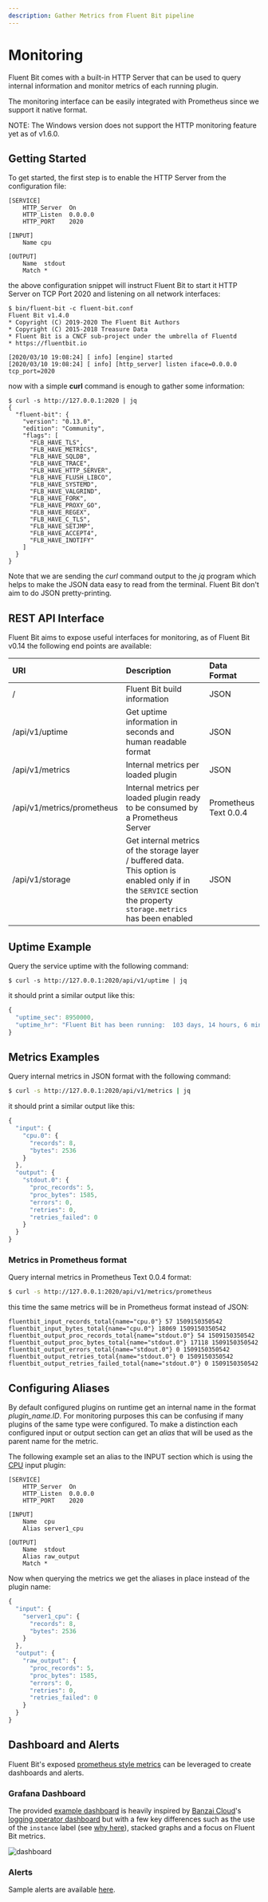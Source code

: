 ```yaml
---
description: Gather Metrics from Fluent Bit pipeline
---
```


# Monitoring

Fluent Bit comes with a built-in HTTP Server that can be used to query internal information and monitor metrics of each running plugin.

The monitoring interface can be easily integrated with Prometheus since we support it native format.

NOTE: The Windows version does not support the HTTP monitoring feature yet as of v1.6.0.

## Getting Started <a id="getting_started"></a>

To get started, the first step is to enable the HTTP Server from the configuration file:

```text
[SERVICE]
    HTTP_Server  On
    HTTP_Listen  0.0.0.0
    HTTP_PORT    2020

[INPUT]
    Name cpu

[OUTPUT]
    Name  stdout
    Match *
```

the above configuration snippet will instruct Fluent Bit to start it HTTP Server on TCP Port 2020 and listening on all network interfaces:

```text
$ bin/fluent-bit -c fluent-bit.conf
Fluent Bit v1.4.0
* Copyright (C) 2019-2020 The Fluent Bit Authors
* Copyright (C) 2015-2018 Treasure Data
* Fluent Bit is a CNCF sub-project under the umbrella of Fluentd
* https://fluentbit.io

[2020/03/10 19:08:24] [ info] [engine] started
[2020/03/10 19:08:24] [ info] [http_server] listen iface=0.0.0.0 tcp_port=2020
```

now with a simple **curl** command is enough to gather some information:

```text
$ curl -s http://127.0.0.1:2020 | jq
{
  "fluent-bit": {
    "version": "0.13.0",
    "edition": "Community",
    "flags": [
      "FLB_HAVE_TLS",
      "FLB_HAVE_METRICS",
      "FLB_HAVE_SQLDB",
      "FLB_HAVE_TRACE",
      "FLB_HAVE_HTTP_SERVER",
      "FLB_HAVE_FLUSH_LIBCO",
      "FLB_HAVE_SYSTEMD",
      "FLB_HAVE_VALGRIND",
      "FLB_HAVE_FORK",
      "FLB_HAVE_PROXY_GO",
      "FLB_HAVE_REGEX",
      "FLB_HAVE_C_TLS",
      "FLB_HAVE_SETJMP",
      "FLB_HAVE_ACCEPT4",
      "FLB_HAVE_INOTIFY"
    ]
  }
}
```

Note that we are sending the _curl_ command output to the _jq_ program which helps to make the JSON data easy to read from the terminal. Fluent Bit don't aim to do JSON pretty-printing.

## REST API Interface <a id="rest_api"></a>

Fluent Bit aims to expose useful interfaces for monitoring, as of Fluent Bit v0.14 the following end points are available:

| URI | Description | Data Format |
| :--- | :--- | :--- |
| / | Fluent Bit build information | JSON |
| /api/v1/uptime | Get uptime information in seconds and human readable format | JSON |
| /api/v1/metrics | Internal metrics per loaded plugin | JSON |
| /api/v1/metrics/prometheus | Internal metrics per loaded plugin ready to be consumed by a Prometheus Server | Prometheus Text 0.0.4 |
| /api/v1/storage | Get internal metrics of the storage layer / buffered data. This option is enabled only if in the `SERVICE` section the property `storage.metrics` has been enabled | JSON |

## Uptime Example

Query the service uptime with the following command:

```text
$ curl -s http://127.0.0.1:2020/api/v1/uptime | jq
```

it should print a similar output like this:

```javascript
{
  "uptime_sec": 8950000,
  "uptime_hr": "Fluent Bit has been running:  103 days, 14 hours, 6 minutes and 40 seconds"
}
```

## Metrics Examples

Query internal metrics in JSON format with the following command:

```bash
$ curl -s http://127.0.0.1:2020/api/v1/metrics | jq
```

it should print a similar output like this:

```javascript
{
  "input": {
    "cpu.0": {
      "records": 8,
      "bytes": 2536
    }
  },
  "output": {
    "stdout.0": {
      "proc_records": 5,
      "proc_bytes": 1585,
      "errors": 0,
      "retries": 0,
      "retries_failed": 0
    }
  }
}
```

### Metrics in Prometheus format

Query internal metrics in Prometheus Text 0.0.4 format:

```bash
$ curl -s http://127.0.0.1:2020/api/v1/metrics/prometheus
```

this time the same metrics will be in Prometheus format instead of JSON:

```text
fluentbit_input_records_total{name="cpu.0"} 57 1509150350542
fluentbit_input_bytes_total{name="cpu.0"} 18069 1509150350542
fluentbit_output_proc_records_total{name="stdout.0"} 54 1509150350542
fluentbit_output_proc_bytes_total{name="stdout.0"} 17118 1509150350542
fluentbit_output_errors_total{name="stdout.0"} 0 1509150350542
fluentbit_output_retries_total{name="stdout.0"} 0 1509150350542
fluentbit_output_retries_failed_total{name="stdout.0"} 0 1509150350542
```

## Configuring Aliases

By default configured plugins on runtime get an internal name in the format _plugin\_name.ID_. For monitoring purposes this can be confusing if many plugins of the same type were configured. To make a distinction each configured input or output section can get an _alias_ that will be used as the parent name for the metric.

The following example set an alias to the INPUT section which is using the [CPU](https://github.com/fluent/fluent-bit-docs/tree/b78cfe98123e74e165f2b6669229da009258f34e/input/cpu.md) input plugin:

```text
[SERVICE]
    HTTP_Server  On
    HTTP_Listen  0.0.0.0
    HTTP_PORT    2020

[INPUT]
    Name  cpu
    Alias server1_cpu

[OUTPUT]
    Name  stdout
    Alias raw_output
    Match *
```

Now when querying the metrics we get the aliases in place instead of the plugin name:

```javascript
{
  "input": {
    "server1_cpu": {
      "records": 8,
      "bytes": 2536
    }
  },
  "output": {
    "raw_output": {
      "proc_records": 5,
      "proc_bytes": 1585,
      "errors": 0,
      "retries": 0,
      "retries_failed": 0
    }
  }
}
```

## Dashboard and Alerts

Fluent Bit's exposed [prometheus style metrics](https://docs.fluentbit.io/manual/administration/monitoring) can be leveraged to create dashboards and alerts.

### Grafana Dashboard

The provided [example dashboard](https://github.com/fluent/fluent-bit-docs/tree/8172a24d278539a1420036a9434e9f56d987a040/monitoring/dashboard.json) is heavily inspired by [Banzai Cloud](https://banzaicloud.com/)'s [logging operator dashboard](https://grafana.com/grafana/dashboards/7752) but with a few key differences such as the use of the `instance` label \(see [why here](https://www.robustperception.io/controlling-the-instance-label)\), stacked graphs and a focus on Fluent Bit metrics.

![dashboard](../.gitbook/assets/dashboard.png)

### Alerts

Sample alerts are available [here](https://github.com/fluent/fluent-bit-docs/tree/8172a24d278539a1420036a9434e9f56d987a040/monitoring/alerts.yaml).

